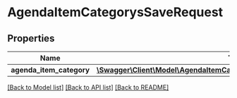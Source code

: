 # AgendaItemCategorysSaveRequest

## Properties
Name | Type | Description | Notes
------------ | ------------- | ------------- | -------------
**agenda_item_category** | [**\Swagger\Client\Model\AgendaItemCategorysSaveRequestAgendaItemCategory**](AgendaItemCategorysSaveRequestAgendaItemCategory.md) |  | 

[[Back to Model list]](../README.md#documentation-for-models) [[Back to API list]](../README.md#documentation-for-api-endpoints) [[Back to README]](../README.md)


